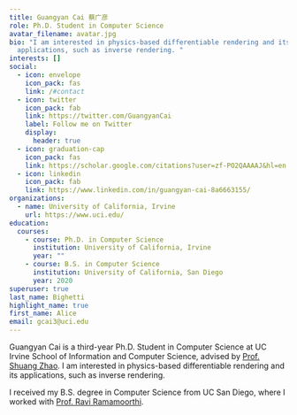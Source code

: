```yaml
---
title: Guangyan Cai 蔡广彦
role: Ph.D. Student in Computer Science
avatar_filename: avatar.jpg
bio: "I am interested in physics-based differentiable rendering and its
  applications, such as inverse rendering. "
interests: []
social:
  - icon: envelope
    icon_pack: fas
    link: /#contact
  - icon: twitter
    icon_pack: fab
    link: https://twitter.com/GuangyanCai
    label: Follow me on Twitter
    display:
      header: true
  - icon: graduation-cap
    icon_pack: fas
    link: https://scholar.google.com/citations?user=zf-PO2QAAAAJ&hl=en
  - icon: linkedin
    icon_pack: fab
    link: https://www.linkedin.com/in/guangyan-cai-8a6663155/
organizations:
  - name: University of California, Irvine
    url: https://www.uci.edu/
education:
  courses:
    - course: Ph.D. in Computer Science
      institution: University of California, Irvine
      year: ""
    - course: B.S. in Computer Science
      institution: University of California, San Diego
      year: 2020
superuser: true
last_name: Bighetti
highlight_name: true
first_name: Alice
email: gcai3@uci.edu
---
```

G﻿uangyan Cai is a third-year Ph.D. Student in Computer Science at UC Irvine School of Information and Computer Science, advised by [Prof. Shuang Zhao](https://shuangz.com/). I am interested in physics-based differentiable rendering and its applications, such as inverse rendering. 

I received my B.S. degree in Computer Science from UC San Diego, where I worked with [Prof. Ravi Ramamoorthi](https://cseweb.ucsd.edu//~ravir/).
